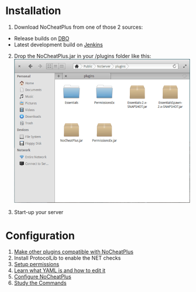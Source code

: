# Installation
1. Download NoCheatPlus from one of those 2 sources:
 * Release builds on [DBO]
 * Latest development build on [Jenkins]

2. Drop the NoCheatPlus.jar in your /plugins folder like this:  ![Installation](Resources/Installation.gif)  

3. Start-up your server

# Configuration
1. [Make other plugins compatible with NoCheatPlus](Compatibility)
2. Install ProtocolLib to enable the NET checks
3. [Setup permissions](Permissions)
4. [Learn what YAML is and how to edit it](YAML)
5. [Configure NoCheatPlus](Configuration)
6. [Study the Commands](Commands)

[DBO]:http://dev.bukkit.org/bukkit-plugins/nocheatplus/files/
[Jenkins]:http://ci.md-5.net/job/NoCheatPlus/lastSuccessfulBuild/artifact/target/NoCheatPlus.jar
